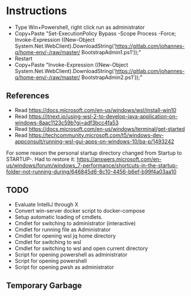 # Instructions

* Type Win+Powershell, right click run as administrator
* Copy+Paste "Set-ExecutionPolicy Bypass -Scope Process -Force; Invoke-Expression ((New-Object System.Net.WebClient).DownloadString('https://gitlab.com/johannes-q/home-env/-/raw/master/
BootstrapAdmin1.ps1'));"
* Restart
* Copy+Paste "Invoke-Expression ((New-Object System.Net.WebClient).DownloadString('https://gitlab.com/johannes-q/home-env/-/raw/master/
BootstrapAdmin2.ps1'));"

## References

* Read https://docs.microsoft.com/en-us/windows/wsl/install-win10
* Read https://itnext.io/using-wsl-2-to-develop-java-application-on-windows-8aac1123c59b?gi=adf3bcc4fa53
* Read https://docs.microsoft.com/en-us/windows/terminal/get-started
* Read https://techcommunity.microsoft.com/t5/windows-dev-appconsult/running-wsl-gui-apps-on-windows-10/ba-p/1493242

For some reason the personal startup directory changed from Startup to STARTUP-.
Had to restore it:
https://answers.microsoft.com/en-us/windows/forum/windows_7-performance/shortcuts-in-the-startup-folder-not-running-during/646845d6-8c10-4456-b6ef-b99f4a03aa10

## TODO

* Evaluate IntelliJ through X
* Convert win-server docker script to docker-compose
* Setup automatic loading of cmdlets.
* Cmdlet for switching to administrator (interactive)
* Cmdlet for running file as Administrator
* Cmdlet for opening wsl jq home directory
* Cmdlet for switching to wsl
* Cmdlet for switching to wsl and open current directory
* Script for opening powershell as administrator
* Script for opening powershell
* Script for opening pwsh as administrator
## Temporary Garbage
